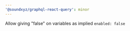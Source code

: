 ```yaml
---
'@soundxyz/graphql-react-query': minor
---
```


Allow giving "false" on variables as implied `enabled: false`
